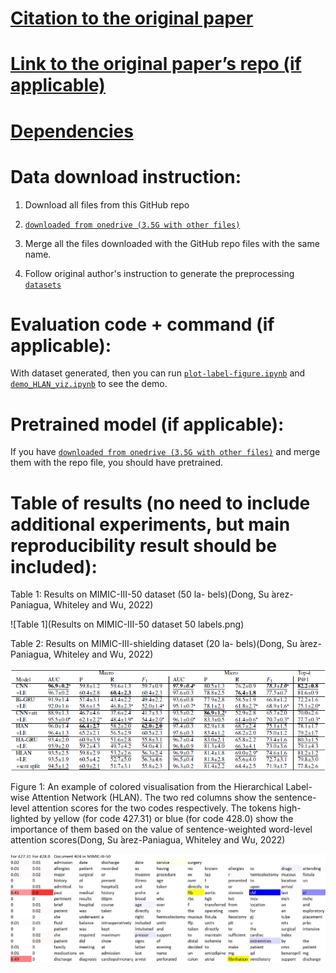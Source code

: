 # [Citation to the original paper ](https://github.com/acadTags/Explainable-Automated-Medical-Coding)

# [Link to the original paper’s repo (if applicable)](https://doi.org/10.48550/arXiv.2010.15728)

# [Dependencies](https://github.com/cotcat/Reproducibility_Project_for_DL4H/blob/master/requirements.txt)

# Data download instruction:

1. Download all files from this GitHub repo

2. [`downloaded from onedrive (3.5G with other files)`](https://onedrive.live.com/?authkey=%21ACZVuCnEV2zDKow&id=22F95C44F607EC5B%21255141&cid=22F95C44F607EC5B)

3. Merge all the files downloaded with the GitHub repo files with the same name.

4. Follow original author's instruction to generate the preprocessing  [`datasets`](https://github.com/acadTags/Explainable-Automated-Medical-Coding/tree/master/datasets)


# Evaluation code + command (if applicable):

With dataset generated, then you can run [`plot-label-figure.ipynb`](https://github.com/cotcat/Reproducibility_Project_for_DL4H/blob/master/datasets/plot-label-figure.ipynb) and [`demo_HLAN_viz.ipynb`](https://github.com/cotcat/Reproducibility_Project_for_DL4H/blob/master/HLAN/demo_HLAN_viz.ipynb) to see the demo.


# Pretrained model (if applicable):

If you have [`downloaded from onedrive (3.5G with other files)`](https://onedrive.live.com/?authkey=%21ACZVuCnEV2zDKow&id=22F95C44F607EC5B%21255141&cid=22F95C44F607EC5B) and merge them with the repo file, you should have pretrained.


# Table of results (no need to include additional experiments, but main reproducibility result should be included):

Table 1: Results on MIMIC-III-50 dataset (50 la-
bels)(Dong, Su  ́arez-Paniagua, Whiteley and Wu, 2022)

![Table 1](Results on MIMIC-III-50 dataset 50 labels.png)

Table 2: Results on MIMIC-III-shielding dataset (20 la-
bels)(Dong, Su  ́arez-Paniagua, Whiteley and Wu, 2022)

![Table 2](Results_on_MIMIC-III-shielding_dataset.png)

Figure 1: An example of colored visualisation from the
Hierarchical Label-wise Attention Network (HLAN).
The two red columns show the sentence-level attention
scores for the two codes respectively. The tokens high-
lighted by yellow (for code 427.31) or blue (for code
428.0) show the importance of them based on the value
of sentence-weighted word-level attention scores(Dong,
Su ́arez-Paniagua, Whiteley and Wu, 2022)

![Figure 1](HLAN.jpg)